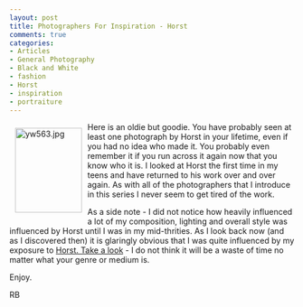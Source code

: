 ```yaml
---
layout: post
title: Photographers For Inspiration - Horst
comments: true
categories:
- Articles
- General Photography
- Black and White
- fashion
- Horst
- inspiration
- portraiture
---
```

<a rel="lightbox" href="/wp-content/uploads/2010/01/yw563.jpg"><img title="yw563.jpg" src="/wp-content/uploads/2010/01/.thumbs/.yw563.jpg" border="0" alt="yw563.jpg" hspace="10" vspace="10" width="118" height="150" align="left" /></a>Here is an oldie but goodie. You have probably seen at least one photograph by Horst in your lifetime, even if you had no idea who made it. You probably even remember it if you run across it again now that you know who it is. I looked at Horst the first time in my teens and have returned to his work over and over again. As with all of the photographers that I introduce in this series I never seem to get tired of the work.

As a side note - I did not notice how heavily influenced a lot of my composition, lighting and overall style was influenced by Horst until I was in my mid-thrities. As I look back now (and as I discovered then) it is glaringly obvious that I was quite influenced by my exposure to <a href="http://www.horstphorst.com/">Horst. Take a look</a> - I do not think it will be a waste of time no matter what your genre or medium is.

Enjoy.

RB